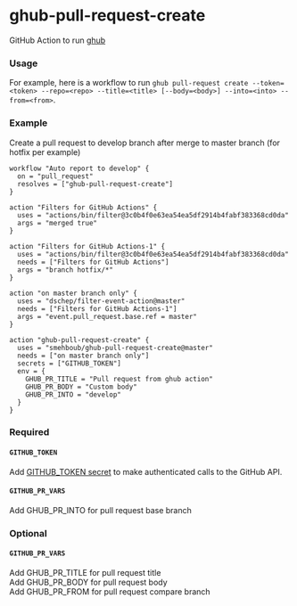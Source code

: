 # ghub-pull-request-create
GitHub Action to run [ghub](https://github.com/smehboub/ghub)   

### Usage   
For example, here is a workflow to run `ghub pull-request create --token=<token> --repo=<repo> --title=<title> [--body=<body>] --into=<into> --from=<from>`.   

### Example   
Create a pull request to develop branch after merge to master branch (for hotfix per example)   
```
workflow "Auto report to develop" {
  on = "pull_request"
  resolves = ["ghub-pull-request-create"]
}

action "Filters for GitHub Actions" {
  uses = "actions/bin/filter@3c0b4f0e63ea54ea5df2914b4fabf383368cd0da"
  args = "merged true"
}

action "Filters for GitHub Actions-1" {
  uses = "actions/bin/filter@3c0b4f0e63ea54ea5df2914b4fabf383368cd0da"
  needs = ["Filters for GitHub Actions"]
  args = "branch hotfix/*"
}

action "on master branch only" {
  uses = "dschep/filter-event-action@master"
  needs = ["Filters for GitHub Actions-1"]
  args = "event.pull_request.base.ref = master"
}

action "ghub-pull-request-create" {
  uses = "smehboub/ghub-pull-request-create@master"
  needs = ["on master branch only"]
  secrets = ["GITHUB_TOKEN"]
  env = {
    GHUB_PR_TITLE = "Pull request from ghub action"
    GHUB_PR_BODY = "Custom body"
    GHUB_PR_INTO = "develop"
  }
}
```

### Required    
#### `GITHUB_TOKEN`   
Add [GITHUB_TOKEN secret](https://developer.github.com/actions/creating-workflows/storing-secrets/#github-token-secret) to make authenticated calls to the GitHub API.   
#### `GITHUB_PR_VARS`   
Add GHUB_PR_INTO for pull request base branch   
### Optional    
#### `GITHUB_PR_VARS`   
Add GHUB_PR_TITLE for pull request title   
Add GHUB_PR_BODY for pull request body   
Add GHUB_PR_FROM for pull request compare branch   
